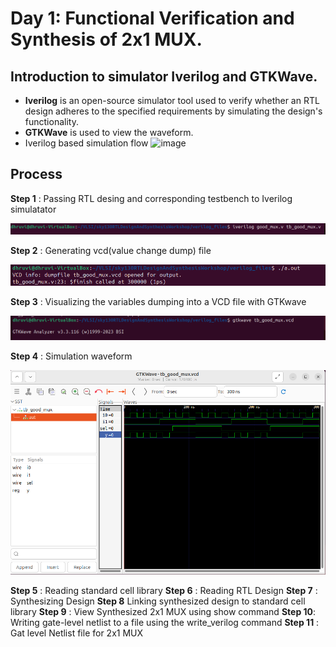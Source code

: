 # Day 1: Functional Verification and Synthesis of 2x1 MUX. 

## Introduction to simulator Iverilog and GTKWave. 
* **Iverilog** is an open-source simulator tool used to verify whether an RTL design adheres to the specified requirements by simulating the design's functionality.
* **GTKWave** is used to view the waveform.
* Iverilog based simulation flow
![image](https://github.com/user-attachments/assets/91202d92-99b0-4e1f-8d3f-ea9025417d07)

## Process

**Step 1** : Passing RTL desing and corresponding testbench to Iverilog simulatator

![RTL iverilog](https://github.com/Dhruvid98/SFAL-VSD-SoC-Design/blob/main/Day%201/Mux%202%3A1%20Images/Functional%20Veri/Screenshot%202025-05-11%20205940.png)

**Step 2** : Generating vcd(value change dump) file

![vcd file](https://github.com/Dhruvid98/SFAL-VSD-SoC-Design/blob/main/Day%201/Mux%202%3A1%20Images/Functional%20Veri/Screenshot%202025-05-11%20205923.png)

**Step 3** : Visualizing the variables dumping into a VCD file with GTKwave

![running gtkwave](https://github.com/Dhruvid98/SFAL-VSD-SoC-Design/blob/main/Day%201/Mux%202%3A1%20Images/Functional%20Veri/Screenshot%202025-05-11%20205907.png)

**Step 4** : Simulation waveform

![simulation waveform](https://github.com/Dhruvid98/SFAL-VSD-SoC-Design/blob/main/Day%201/Mux%202%3A1%20Images/Functional%20Veri/Screenshot%202025-05-11%20205825.png)

**Step 5** : Reading standard cell library
**Step 6** : Reading RTL Design
**Step 7** : Synthesizing Design
**Step 8** Linking synthesized design to standard cell library 
**Step 9** : View Synthesized 2x1 MUX using show command
**Step 10**: Writing gate-level netlist to a file using the write_verilog command
**Step 11** : Gat level Netlist file for 2x1 MUX
